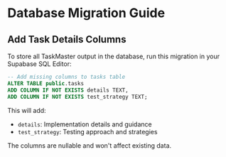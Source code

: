 # Database Migration Guide

## Add Task Details Columns

To store all TaskMaster output in the database, run this migration in your Supabase SQL Editor:

```sql
-- Add missing columns to tasks table
ALTER TABLE public.tasks 
ADD COLUMN IF NOT EXISTS details TEXT,
ADD COLUMN IF NOT EXISTS test_strategy TEXT;
```

This will add:
- `details`: Implementation details and guidance
- `test_strategy`: Testing approach and strategies

The columns are nullable and won't affect existing data.